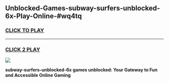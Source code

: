 
## Unblocked-Games-subway-surfers-unblocked-6x-Play-Online-#wq4tq
<h3>
<a href="https://premium.freeplayer.one?title=subway-surfers-unblocked-6x&ref=27F">CLICK TO PLAY</a></h3>
<hr>

<h3>
<a href="https://premium.freeplayer.one?title=subway-surfers-unblocked-6x&ref=27F">CLICK 2 PLAY</a>
  
</h3>

<a href="https://premium.freeplayer.one?title=subway-surfers-unblocked-6x&ref=27F"><img src="https://clearcache.store/games.png"></a>


**subway-surfers-unblocked-6x games unblocked: Your Gateway to Fun and Accessible Online Gaming**
